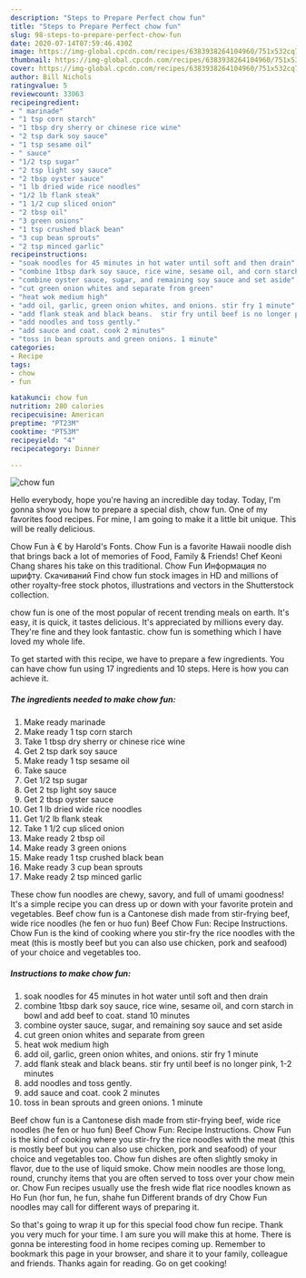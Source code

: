 ```yaml
---
description: "Steps to Prepare Perfect chow fun"
title: "Steps to Prepare Perfect chow fun"
slug: 98-steps-to-prepare-perfect-chow-fun
date: 2020-07-14T07:59:46.430Z
image: https://img-global.cpcdn.com/recipes/6383938264104960/751x532cq70/chow-fun-recipe-main-photo.jpg
thumbnail: https://img-global.cpcdn.com/recipes/6383938264104960/751x532cq70/chow-fun-recipe-main-photo.jpg
cover: https://img-global.cpcdn.com/recipes/6383938264104960/751x532cq70/chow-fun-recipe-main-photo.jpg
author: Bill Nichols
ratingvalue: 5
reviewcount: 33063
recipeingredient:
- " marinade"
- "1 tsp corn starch"
- "1 tbsp dry sherry or chinese rice wine"
- "2 tsp dark soy sauce"
- "1 tsp sesame oil"
- " sauce"
- "1/2 tsp sugar"
- "2 tsp light soy sauce"
- "2 tbsp oyster sauce"
- "1 lb dried wide rice noodles"
- "1/2 lb flank steak"
- "1 1/2 cup sliced onion"
- "2 tbsp oil"
- "3 green onions"
- "1 tsp crushed black bean"
- "3 cup bean sprouts"
- "2 tsp minced garlic"
recipeinstructions:
- "soak noodles for 45 minutes in hot water until soft and then drain"
- "combine 1tbsp dark soy sauce, rice wine, sesame oil, and corn starch in bowl and add beef to coat. stand 10 minutes"
- "combine oyster sauce, sugar, and remaining soy sauce and set aside"
- "cut green onion whites and separate from green"
- "heat wok medium high"
- "add oil, garlic, green onion whites, and onions. stir fry 1 minute"
- "add flank steak and black beans.  stir fry until beef is no longer pink, 1-2 minutes"
- "add noodles and toss gently."
- "add sauce and coat. cook 2 minutes"
- "toss in bean sprouts and green onions. 1 minute"
categories:
- Recipe
tags:
- chow
- fun

katakunci: chow fun 
nutrition: 280 calories
recipecuisine: American
preptime: "PT23M"
cooktime: "PT53M"
recipeyield: "4"
recipecategory: Dinner

---
```



![chow fun](https://img-global.cpcdn.com/recipes/6383938264104960/751x532cq70/chow-fun-recipe-main-photo.jpg)

Hello everybody, hope you're having an incredible day today. Today, I'm gonna show you how to prepare a special dish, chow fun. One of my favorites food recipes. For mine, I am going to make it a little bit unique. This will be really delicious.

Chow Fun à € by Harold&#39;s Fonts. Chow Fun is a favorite Hawaii noodle dish that brings back a lot of memories of Food, Family &amp; Friends! Chef Keoni Chang shares his take on this traditional. Chow Fun Информация по шрифту. Скачиваний Find chow fun stock images in HD and millions of other royalty-free stock photos, illustrations and vectors in the Shutterstock collection.

chow fun is one of the most popular of recent trending meals on earth. It's easy, it is quick, it tastes delicious. It's appreciated by millions every day. They're fine and they look fantastic. chow fun is something which I have loved my whole life.


To get started with this recipe, we have to prepare a few ingredients. You can have chow fun using 17 ingredients and 10 steps. Here is how you can achieve it.

<!--inarticleads1-->

##### The ingredients needed to make chow fun:

1. Make ready  marinade
1. Make ready 1 tsp corn starch
1. Take 1 tbsp dry sherry or chinese rice wine
1. Get 2 tsp dark soy sauce
1. Make ready 1 tsp sesame oil
1. Take  sauce
1. Get 1/2 tsp sugar
1. Get 2 tsp light soy sauce
1. Get 2 tbsp oyster sauce
1. Get 1 lb dried wide rice noodles
1. Get 1/2 lb flank steak
1. Take 1 1/2 cup sliced onion
1. Make ready 2 tbsp oil
1. Make ready 3 green onions
1. Make ready 1 tsp crushed black bean
1. Make ready 3 cup bean sprouts
1. Make ready 2 tsp minced garlic


These chow fun noodles are chewy, savory, and full of umami goodness! It&#39;s a simple recipe you can dress up or down with your favorite protein and vegetables. Beef chow fun is a Cantonese dish made from stir-frying beef, wide rice noodles (he fen or huo fun) Beef Chow Fun: Recipe Instructions. Chow Fun is the kind of cooking where you stir-fry the rice noodles with the meat (this is mostly beef but you can also use chicken, pork and seafood) of your choice and vegetables too. 

<!--inarticleads2-->

##### Instructions to make chow fun:

1. soak noodles for 45 minutes in hot water until soft and then drain
1. combine 1tbsp dark soy sauce, rice wine, sesame oil, and corn starch in bowl and add beef to coat. stand 10 minutes
1. combine oyster sauce, sugar, and remaining soy sauce and set aside
1. cut green onion whites and separate from green
1. heat wok medium high
1. add oil, garlic, green onion whites, and onions. stir fry 1 minute
1. add flank steak and black beans.  stir fry until beef is no longer pink, 1-2 minutes
1. add noodles and toss gently.
1. add sauce and coat. cook 2 minutes
1. toss in bean sprouts and green onions. 1 minute


Beef chow fun is a Cantonese dish made from stir-frying beef, wide rice noodles (he fen or huo fun) Beef Chow Fun: Recipe Instructions. Chow Fun is the kind of cooking where you stir-fry the rice noodles with the meat (this is mostly beef but you can also use chicken, pork and seafood) of your choice and vegetables too. Chow fun dishes are often slightly smoky in flavor, due to the use of liquid smoke. Chow mein noodles are those long, round, crunchy items that you are often served to toss over your chow mein or. Chow Fun recipes usually use the fresh wide flat rice noodles known as Ho Fun (hor fun, he fun, shahe fun Different brands of dry Chow Fun noodles may call for different ways of preparing it. 

So that's going to wrap it up for this special food chow fun recipe. Thank you very much for your time. I am sure you will make this at home. There is gonna be interesting food in home recipes coming up. Remember to bookmark this page in your browser, and share it to your family, colleague and friends. Thanks again for reading. Go on get cooking!
